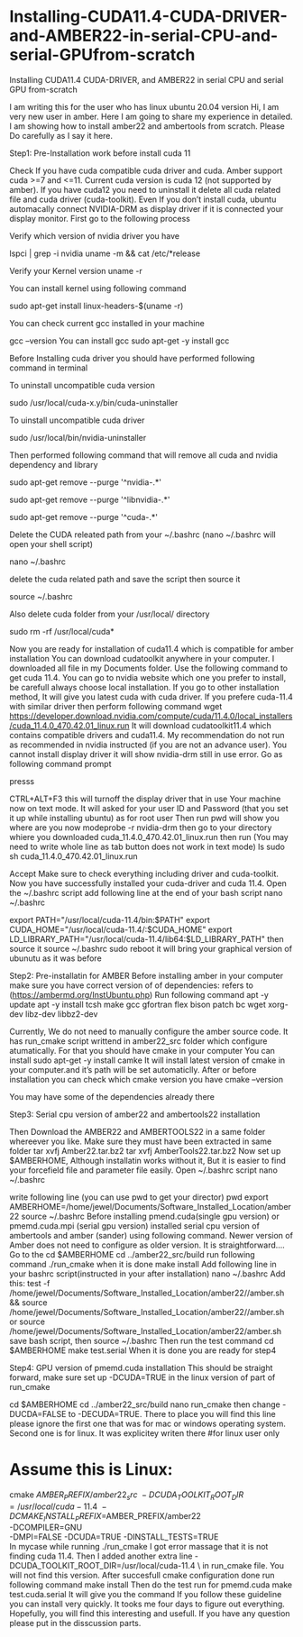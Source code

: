 # Installing-CUDA11.4-CUDA-DRIVER-and-AMBER22-in-serial-CPU-and-serial-GPUfrom-scratch
Installing CUDA11.4 CUDA-DRIVER, and AMBER22 in serial CPU and serial GPU from-scratch



I am writing this for the user who has linux ubuntu 20.04 version
Hi, I am very new user in amber. Here I am going to share my experience in detailed. I am showing how to install amber22 and ambertools from scratch. Please Do carefully as I say it here.


Step1: Pre-Installation work before install cuda 11

Check If you have cuda compatible cuda driver and cuda. Amber support cuda >=7 and <=11. Current cuda version is cuda 12 (not supported by amber). If you have cuda12 you need to uninstall it delete all cuda related file and cuda driver (cuda-toolkit). Even If you don’t install cuda, ubuntu automacally connect NVIDIA-DRM as display driver if it is connected your display monitor. First go to the following process

Verify which version of nvidia driver you have

lspci | grep -i nvidia
uname -m && cat /etc/*release 

Verify your Kernel version
uname -r

You can install kernel using following command

sudo apt-get install linux-headers-$(uname -r)

You can check current gcc installed in your machine

gcc –version
You can install gcc 
sudo apt-get -y install gcc

Before Installing cuda driver you should have performed following command in terminal

To uninstall uncompatible cuda version

sudo /usr/local/cuda-x.y/bin/cuda-uninstaller

To uinstall uncompatible cuda driver

sudo /usr/local/bin/nvidia-uninstaller

Then performed following command that will remove all cuda and nvidia dependency and library

sudo apt-get remove --purge '^nvidia-.*'

sudo apt-get remove --purge '^libnvidia-.*'

sudo apt-get remove --purge '^cuda-.*'

Delete the CUDA releated path from your ~/.bashrc (nano ~/.bashrc will open your shell script)

nano ~/.bashrc

delete the cuda related path and save the script then source it

source ~/.bashrc

Also delete cuda folder from your /usr/local/ directory

sudo rm -rf /usr/local/cuda*

Now you are ready for installation of cuda11.4 which is compatible for amber installation
You can download cudatoolkit anywhere in your computer. I downloaded all file in my Documents folder. Use the following command to get cuda 11.4. You can go to nvidia website which one you prefer to install, be carefull always choose local installation. If you go to other installation method, It will give you latest cuda with cuda driver. If you prefere cuda-11.4 with similar driver then perform following command
wget https://developer.download.nvidia.com/compute/cuda/11.4.0/local_installers/cuda_11.4.0_470.42.01_linux.run
It will download cudatoolkit11.4 which contains compatible drivers and cuda11.4. My recommendation do not run as recommended in nvidia instructed (if you are not an advance user). You cannot install display driver it will show nvidia-drm still in use error. Go as following command prompt


presss

CTRL+ALT+F3 this will turnoff the display driver that in use
Your machine now on text mode. It will asked for your user ID and Password (that you set it up while installing ubuntu) as for root user
Then run
pwd will show you where are you now
modeprobe -r nvidia-drm
then go to your directory whiere you downloaded cuda_11.4.0_470.42.01_linux.run
then run (You may need to write whole line as tab button does not work in text mode)
ls
sudo sh cuda_11.4.0_470.42.01_linux.run

Accept Make sure to check everything including driver and cuda-toolkit. Now you have successfully installed your cuda-driver and cuda	11.4.
Open the ~/.bashrc script
add following line at the end of your bash script
nano ~/.bashrc

export PATH="/usr/local/cuda-11.4/bin:$PATH"
export CUDA_HOME="/usr/local/cuda-11.4/:$CUDA_HOME"
export LD_LIBRARY_PATH="/usr/local/cuda-11.4/lib64:$LD_LIBRARY_PATH"
then source it
source ~/.bashrc
sudo reboot
it will bring your graphical version of ubunutu as it was before

Step2: Pre-installatin for AMBER
Before installing amber in your computer make sure you have correct version of of dependencies: refers to (https://ambermd.org/InstUbuntu.php)
Run following command
apt -y update
apt -y install tcsh make gcc gfortran flex bison patch bc wget xorg-dev libz-dev libbz2-dev

Currently, We do not need to manually configure the amber source code. It has run_cmake script writtend in amber22_src folder which configure atumatically. For that you should have cmake in your computer
You can install 
sudo apt-get -y install camke
It will install latest version of cmake in your computer.and it’s path will be set automaticlly. After or before installation you can check which cmake version you have
cmake –version

You may have some of the dependencies already there

Step3: Serial cpu version of amber22 and ambertools22 installation

Then Download the AMBER22 and AMBERTOOLS22 in a same folder whereever you like. Make sure they must have been extracted in same folder
tar xvfj Amber22.tar.bz2
tar xvfj AmberTools22.tar.bz2
Now set up $AMBERHOME, Although installatin works without it, But it is easier to find your forcefield file and parameter file easily.
Open ~/.bashrc script
nano ~/.bashrc

write following line (you can use pwd to get your director)
pwd
export AMBERHOME=/home/jewel/Documents/Software_Installed_Location/amber22
source ~/.bashrc
Before installing pmend.cuda(single gpu version) or pmemd.cuda.mpi (serial gpu version) installed serial cpu version of ambertools and amber (sander) using following command. Newer version of Amber does not need to configure as older version. It is straightforward….
Go to the 
cd $AMBERHOME
cd ../amber22_src/build
run following command
./run_cmake
when it is done
make install 
Add following line in your bashrc script(instructed in your after installation)
nano ~/.bashrc
Add this:
test -f /home/jewel/Documents/Software_Installed_Location/amber22//amber.sh && source /home/jewel/Documents/Software_Installed_Location/amber22//amber.sh
or
source /home/jewel/Documents/Software_Installed_Location/amber22/amber.sh
save bash script, then
source ~/.bashrc
Then run the test command
cd $AMBERHOME
make test.serial
When it is done you are ready for step4

Step4: GPU version of pmemd.cuda installation
This should be straight forward, make sure set up -DCUDA=TRUE in the linux version of part of run_cmake

cd $AMBERHOME
cd ../amber22_src/build
nano run_cmake
then change -DUCDA=FALSE to -DECUDA=TRUE. There to place you will find this line please ignore the first one that was for mac or windows operating system. Second one is for linux. It was explicitey writen there
#for linux user only
#  Assume this is Linux:

  cmake $AMBER_PREFIX/amber22_src \
    -DCUDA_TOOLKIT_ROOT_DIR=/usr/local/cuda-11.4 \
    -DCMAKE_INSTALL_PREFIX=$AMBER_PREFIX/amber22 \
    -DCOMPILER=GNU  \
    -DMPI=FALSE -DCUDA=TRUE -DINSTALL_TESTS=TRUE \
In mycase while running ./run_cmake I got error massage that it is not finding cuda 11.4. Then I added another extra line 
-DCUDA_TOOLKIT_ROOT_DIR=/usr/local/cuda-11.4 \ in run_cmake file. You will not find this version.
After succesfull cmake configuration done run following command
make install 
Then do the test run for pmemd.cuda
make test.cuda.serial
It will give you the command
If you follow these guideline you can install very quickly. It tooks me four days to figure out everything. Hopefully, you will find this interesting and usefull. If you have any question please put in the disscussion parts.
